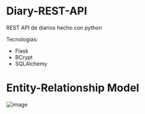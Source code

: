 # Diary-REST-API
REST API de diarios hecho con python


Tecnologías:
- Flask
- BCrypt
- SQLAlchemy

# Entity-Relationship Model
![image](https://github.com/JuanMe16/Diary_REST_API/assets/112258389/0abd0600-17cc-4fc2-a7a2-466372ef4ada)
